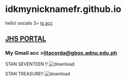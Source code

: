 # idkmynicknamefr.github.io
hello!
socials 3>
[ig acc](https://www.instagram.com/lindsaytacordaa/?hl=en)

## [JHS PORTAL](https://jhsportal.adnu.edu.ph/)
### My Gmail acc >litacorda@gbox.adnu.edu.ph

STAN SEVENTEEN !! 
![download](https://user-images.githubusercontent.com/118333664/202584169-5a37aaff-33a6-47ed-8d0f-6ba74300909c.jpg)

STAN TREASURE!!
![download](https://user-images.githubusercontent.com/118333664/202584338-99a9b602-506c-41da-a01d-816aec187e21.jpg)

